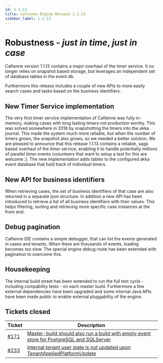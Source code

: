 ```yaml
---
id: 1.1.13
title: Cafienne Engine Release 1.1.13
sidebar_label: 1.1.13
---
```


# Robustness - _just in time_, _just in case_

Cafienne version 1.1.13 contains a major overhaul of the timer service. It no longer relies on snapshot based storage, but leverages an independent set of database tables in the event db.

Furthermore this release includes a couple of new APIs to more easily search cases and tasks based on the business identifiers.

## New Timer Service implementation
The very first timer service implementation of Cafienne was fully in-memory, making cases with long lasting timers not production worthy. This was solved somewhere in 2018 by snapshotting the timers into the akka journal. This made the system much more reliable, but when the number of timers grows, the snapshot also grows, so we needed a better solution.
We are pleased to announce that this release 1.1.13 contains a reliable, saga based overhaul of the timer service, enabling it to handle potentially millions of parallel timer events (volunteers that want to setup a test for this are welcome ;).
The new implementation adds tables to the configured akka event database that hold track of individual timers.

## New API for business identifiers
When retrieving cases, the set of business identifiers of that case are also returned in a separate json structure.
In addition a new API has been introduced to retrieve a list of all business identifiers with their values.
This helps filtering, sorting and retrieving more specific case instances at the front end.

## Debug pagination
Cafienne IDE contains a simple debugger, that can list the events generated in cases and tenants. When there are thousands of events, loading becomes too slow. The special engine debug route has been extended with pagination to overcome this.

## Housekeeping
The internal build street has been extended to run the full test cycle - including compability tests - on each master build.
Furthermore a few external dependencies have been upgraded and some internal Java APIs have been made public to enable external pluggability of the engine.

## Tickets closed

| Ticket   | Description |
|----------|-------------|
| [#171](https://github.com/casefabric/cafienne-engine/issues/171) | [Master-build should also run a build with empty event store for PostgreSQL and SQLServer](https://github.com/casefabric/cafienne-engine/issues/171)
| [#233](https://github.com/casefabric/cafienne-engine/issues/233) | [Internal tenant user state is not updated upon TenantAppliedPlatformUpdate](https://github.com/casefabric/cafienne-engine/issues/233)

